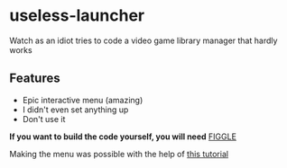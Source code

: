 # useless-launcher

Watch as an idiot tries to code a video game library manager that hardly works

## Features
- Epic interactive menu (amazing)
- I didn't even set anything up
- Don't use it

**If you want to build the code yourself, you will need** [FIGGLE](https://github.com/drewnoakes/figgle)

Making the menu was possible with the help of [this tutorial](https://www.youtube.com/watch?v=qAWhGEPMlS8)
